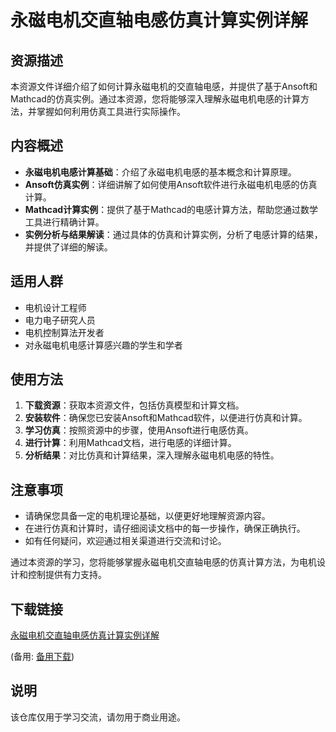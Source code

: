 # 永磁电机交直轴电感仿真计算实例详解

## 资源描述

本资源文件详细介绍了如何计算永磁电机的交直轴电感，并提供了基于Ansoft和Mathcad的仿真实例。通过本资源，您将能够深入理解永磁电机电感的计算方法，并掌握如何利用仿真工具进行实际操作。

## 内容概述

- **永磁电机电感计算基础**：介绍了永磁电机电感的基本概念和计算原理。
- **Ansoft仿真实例**：详细讲解了如何使用Ansoft软件进行永磁电机电感的仿真计算。
- **Mathcad计算实例**：提供了基于Mathcad的电感计算方法，帮助您通过数学工具进行精确计算。
- **实例分析与结果解读**：通过具体的仿真和计算实例，分析了电感计算的结果，并提供了详细的解读。

## 适用人群

- 电机设计工程师
- 电力电子研究人员
- 电机控制算法开发者
- 对永磁电机电感计算感兴趣的学生和学者

## 使用方法

1. **下载资源**：获取本资源文件，包括仿真模型和计算文档。
2. **安装软件**：确保您已安装Ansoft和Mathcad软件，以便进行仿真和计算。
3. **学习仿真**：按照资源中的步骤，使用Ansoft进行电感仿真。
4. **进行计算**：利用Mathcad文档，进行电感的详细计算。
5. **分析结果**：对比仿真和计算结果，深入理解永磁电机电感的特性。

## 注意事项

- 请确保您具备一定的电机理论基础，以便更好地理解资源内容。
- 在进行仿真和计算时，请仔细阅读文档中的每一步操作，确保正确执行。
- 如有任何疑问，欢迎通过相关渠道进行交流和讨论。

通过本资源的学习，您将能够掌握永磁电机交直轴电感的仿真计算方法，为电机设计和控制提供有力支持。

## 下载链接
[永磁电机交直轴电感仿真计算实例详解](https://pan.quark.cn/s/1e44ad9e002a) 

(备用: [备用下载](https://pan.baidu.com/s/1dcluNPwwzQRJPuBboYiKhA?pwd=1234))

## 说明

该仓库仅用于学习交流，请勿用于商业用途。
